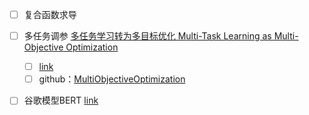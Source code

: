 


- [ ] 复合函数求导

- [ ] 多任务调参 [多任务学习转为多目标优化 Multi-Task Learning as Multi-Objective Optimization](https://blog.csdn.net/Marvin_Huoshan/article/details/120096374?spm=1001.2101.3001.6650.1&utm_medium=distribute.pc_relevant.none-task-blog-2%7Edefault%7ECTRLIST%7Edefault-1.pc_relevant_default&depth_1-utm_source=distribute.pc_relevant.none-task-blog-2%7Edefault%7ECTRLIST%7Edefault-1.pc_relevant_default&utm_relevant_index=2)
    - [ ] [link](https://muyuuuu.github.io/2020/12/05/MTL-to-MOO/)
    - [ ] github：[MultiObjectiveOptimization](https://github.com/zhegeliang2/MultiObjectiveOptimization)

- [ ] 谷歌模型BERT [link](https://www.zhuanzhi.ai/document/d7d4f5e6a73853903d76cc0ad0e03151)